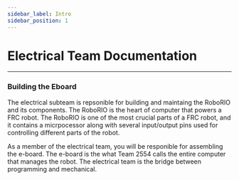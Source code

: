```yaml
---
sidebar_label: Intro
sidebar_position: 1
---
```


# Electrical Team Documentation
---
### Building the Eboard 
The electrical subteam is repsonible for building and maintaing the RoboRIO and its components. The RoboRIO is the heart of computer that powers a FRC robot. The RoboRIO is one of the most crucial parts of a FRC robot, and it contains a micrpocessor along with several input/output pins used for controlling different parts of the robot.

As a member of the electrical team, you will be responible for assembling the e-board. The e-board is the what Team 2554 calls the entire computer that manages the robot. The electrical team is the bridge between programming and mechanical.